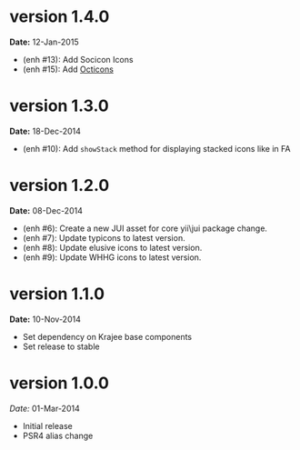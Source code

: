 version 1.4.0
=============
**Date:** 12-Jan-2015

- (enh #13): Add Socicon Icons
- (enh #15): Add [Octicons](https://octicons.github.com/)

version 1.3.0
=============
**Date:** 18-Dec-2014

- (enh #10): Add `showStack` method for displaying stacked icons like in FA

version 1.2.0
=============
**Date:** 08-Dec-2014

- (enh #6): Create a new JUI asset for core yii\jui package change.
- (enh #7): Update typicons to latest version.
- (enh #8): Update elusive icons to latest version.
- (enh #9): Update WHHG icons to latest version.

version 1.1.0
=============
**Date:** 10-Nov-2014

- Set dependency on Krajee base components
- Set release to stable

version 1.0.0
=============

*Date:* 01-Mar-2014

- Initial release
- PSR4 alias change

